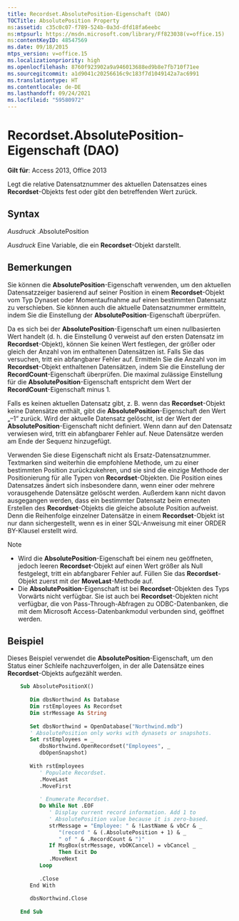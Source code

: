 ```yaml
---
title: Recordset.AbsolutePosition-Eigenschaft (DAO)
TOCTitle: AbsolutePosition Property
ms:assetid: c35c0c07-f789-524b-0a3d-dfd18fa6eebc
ms:mtpsurl: https://msdn.microsoft.com/library/Ff823038(v=office.15)
ms:contentKeyID: 48547569
ms.date: 09/18/2015
mtps_version: v=office.15
ms.localizationpriority: high
ms.openlocfilehash: 8760f923902a9a946013688ed9b8e7fb710f71ee
ms.sourcegitcommit: a1d9041c20256616c9c183f7d1049142a7ac6991
ms.translationtype: HT
ms.contentlocale: de-DE
ms.lasthandoff: 09/24/2021
ms.locfileid: "59580972"
---
```

# <a name="recordsetabsoluteposition-property-dao"></a>Recordset.AbsolutePosition-Eigenschaft (DAO)

**Gilt für**: Access 2013, Office 2013

Legt die relative Datensatznummer des aktuellen Datensatzes eines **Recordset**-Objekts fest oder gibt den betreffenden Wert zurück.

## <a name="syntax"></a>Syntax

*Ausdruck* .AbsolutePosition

*Ausdruck* Eine Variable, die ein **Recordset**-Objekt darstellt.

## <a name="remarks"></a>Bemerkungen

Sie können die **AbsolutePosition**-Eigenschaft verwenden, um den aktuellen Datensatzzeiger basierend auf seiner Position in einem **Recordset**-Objekt vom Typ Dynaset oder Momentaufnahme auf einen bestimmten Datensatz zu verschieben. Sie können auch die aktuelle Datensatznummer ermitteln, indem Sie die Einstellung der **AbsolutePosition**-Eigenschaft überprüfen.

Da es sich bei der **AbsolutePosition**-Eigenschaft um einen nullbasierten Wert handelt (d. h. die Einstellung 0 verweist auf den ersten Datensatz im **Recordset**-Objekt), können Sie keinen Wert festlegen, der größer oder gleich der Anzahl von im enthaltenen Datensätzen ist. Falls Sie das versuchen, tritt ein abfangbarer Fehler auf. Ermitteln Sie die Anzahl von im **Recordset**-Objekt enthaltenen Datensätzen, indem Sie die Einstellung der **RecordCount**-Eigenschaft überprüfen. Die maximal zulässige Einstellung für die **AbsolutePosition**-Eigenschaft entspricht dem Wert der **RecordCount**-Eigenschaft minus 1.

Falls es keinen aktuellen Datensatz gibt, z. B. wenn das **Recordset**-Objekt keine Datensätze enthält, gibt die **AbsolutePosition**-Eigenschaft den Wert „–1“ zurück. Wird der aktuelle Datensatz gelöscht, ist der Wert der **AbsolutePosition**-Eigenschaft nicht definiert. Wenn dann auf den Datensatz verwiesen wird, tritt ein abfangbarer Fehler auf. Neue Datensätze werden am Ende der Sequenz hinzugefügt.

Verwenden Sie diese Eigenschaft nicht als Ersatz-Datensatznummer. Textmarken sind weiterhin die empfohlene Methode, um zu einer bestimmten Position zurückzukehren, und sie sind die einzige Methode der Positionierung für alle Typen von **Recordset**-Objekten. Die Position eines Datensatzes ändert sich insbesondere dann, wenn einer oder mehrere vorausgehende Datensätze gelöscht werden. Außerdem kann nicht davon ausgegangen werden, dass ein bestimmter Datensatz beim erneuten Erstellen des **Recordset**-Objekts die gleiche absolute Position aufweist. Denn die Reihenfolge einzelner Datensätze in einem **Recordset**-Objekt ist nur dann sichergestellt, wenn es in einer SQL-Anweisung mit einer ORDER BY-Klausel erstellt wird.

> [!NOTE]
> - Wird die **AbsolutePosition**-Eigenschaft bei einem neu geöffneten, jedoch leeren **Recordset**-Objekt auf einen Wert größer als Null festgelegt, tritt ein abfangbarer Fehler auf. Füllen Sie das **Recordset**-Objekt zuerst mit der **MoveLast**-Methode auf.
> - Die **AbsolutePosition**-Eigenschaft ist bei **Recordset**-Objekten des Typs Vorwärts nicht verfügbar. Sie ist auch bei **Recordset**-Objekten nicht verfügbar, die von Pass-Through-Abfragen zu ODBC-Datenbanken, die mit dem Microsoft Access-Datenbankmodul verbunden sind, geöffnet werden.

## <a name="example"></a>Beispiel

Dieses Beispiel verwendet die **AbsolutePosition**-Eigenschaft, um den Status einer Schleife nachzuverfolgen, in der alle Datensätze eines **Recordset**-Objekts aufgezählt werden.

```vb
    Sub AbsolutePositionX() 
     
       Dim dbsNorthwind As Database 
       Dim rstEmployees As Recordset 
       Dim strMessage As String 
     
       Set dbsNorthwind = OpenDatabase("Northwind.mdb") 
       ' AbsolutePosition only works with dynasets or snapshots. 
       Set rstEmployees = _ 
          dbsNorthwind.OpenRecordset("Employees", _ 
          dbOpenSnapshot) 
     
       With rstEmployees 
          ' Populate Recordset. 
          .MoveLast 
          .MoveFirst 
     
          ' Enumerate Recordset. 
          Do While Not .EOF 
             ' Display current record information. Add 1 to  
             ' AbsolutePosition value because it is zero-based. 
             strMessage = "Employee: " & !LastName & vbCr & _ 
                "(record " & (.AbsolutePosition + 1) & _ 
                " of " & .RecordCount & ")" 
             If MsgBox(strMessage, vbOKCancel) = vbCancel _ 
                Then Exit Do 
             .MoveNext 
          Loop 
     
          .Close 
       End With 
     
       dbsNorthwind.Close 
     
    End Sub
```
